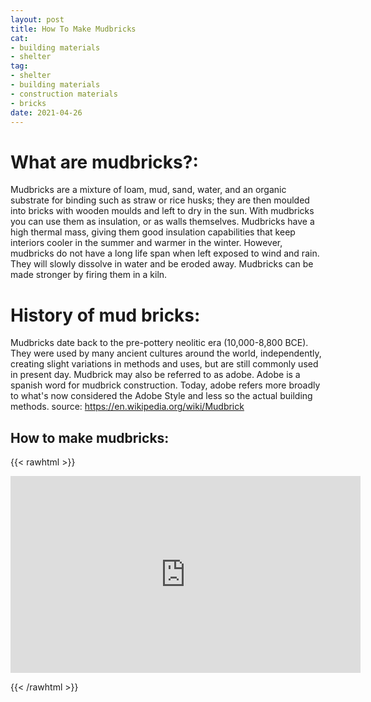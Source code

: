 ```yaml
--- 
layout: post 
title: How To Make Mudbricks
cat: 
- building materials
- shelter
tag: 
- shelter 
- building materials
- construction materials
- bricks
date: 2021-04-26 
--- 
```


# What are mudbricks?:
Mudbricks are a mixture of loam, mud, sand, water, and an organic substrate for binding such as straw or rice husks; they are then moulded into bricks with wooden moulds and left to dry in the sun. With mudbricks you can use them as insulation, or as walls themselves. Mudbricks have a high thermal mass, giving them good insulation capabilities that keep interiors cooler in the summer and warmer in the winter. However, mudbricks do not have a long life span when left exposed to wind and rain. They will slowly dissolve in water and be eroded away. Mudbricks can be made stronger by firing them in a kiln.

# History of mud bricks:
Mudbricks date back to the pre-pottery neolitic era (10,000-8,800 BCE). They were used by many ancient cultures around the world, independently, creating slight variations in methods and uses, but are still commonly used in present day. Mudbrick may also be referred to as adobe. Adobe is a spanish word for mudbrick construction. Today, adobe refers more broadly to what's now considered the Adobe Style and less so the actual building methods. 
source: https://en.wikipedia.org/wiki/Mudbrick

## How to make mudbricks:
{{< rawhtml >}}

<iframe width="560" height="315" src="https://www.youtube.com/embed/XfcbtZcpWrA" title="YouTube video player" frameborder="0" allow="accelerometer; autoplay; clipboard-write; encrypted-media; gyroscope; picture-in-picture" allowfullscreen></iframe>

{{< /rawhtml >}}
